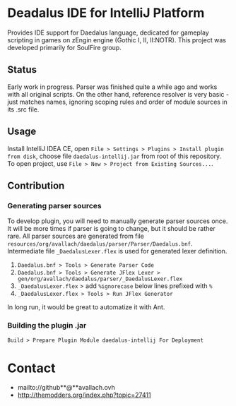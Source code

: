 # Deadalus IDE for IntelliJ Platform
Provides IDE support for Daedalus language, dedicated for gameplay scripting in games on zEngin engine (Gothic I, II, II:NOTR).
This project was developed primarily for SoulFire group.

## Status
Early work in progress. Parser was finished quite a while ago and works with all original scripts.
On the other hand, reference resolver is very basic - just matches names, ignoring scoping rules and order of module sources in its .src file.

## Usage
Install IntelliJ IDEA CE, open `File > Settings > Plugins > Install plugin from disk`, choose file `daedalus-intellij.jar` from root of this repository.
To open project, use `File > New > Project from Existing Sources...`.

## Contribution
### Generating parser sources
To develop plugin, you will need to manually generate parser sources once.
It will be more times if parser is going to change, but it should be rather rare.
All parser sources are generated from file `resources/org/avallach/daedalus/parser/Parser/Daedalus.bnf`.
Intermediate file `_DaedalusLexer.flex` is used for generated lexer definition.

1. `Daedalus.bnf > Tools > Generate Parser Code`
2. `Daedalus.bnf > Tools > Generate JFlex Lexer > gen/org/avallach/daedalus/parser/_DaedalusLexer.flex`
3. `_DaedalusLexer.flex` > add `%ignorecase` below lines prefixed with `%`
4. `_DaedalusLexer.flex > Tools > Run JFlex Generator`

In long run, it would be great to automatize it with Ant.

### Building the plugin .jar
`Build > Prepare Plugin Module daedalus-intellij For Deployment`

# Contact
- mailto://github**@**avallach.ovh
- http://themodders.org/index.php?topic=27411
